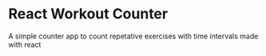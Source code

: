 # React Workout Counter 
 A simple  counter app to count repetative exercises with time intervals made with react
